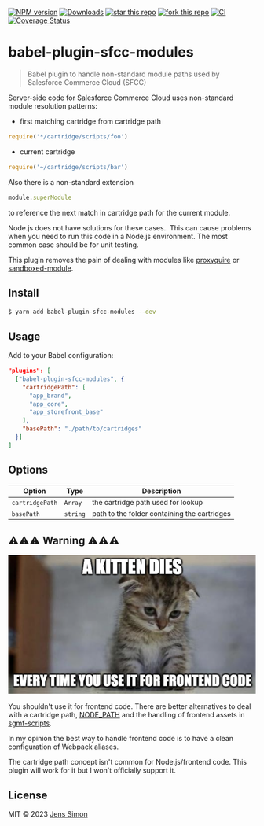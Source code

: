 [![NPM version][npm-image]][npm-url] [![Downloads][npm-downloads-image]][npm-url] [![star this repo][gh-stars-image]][gh-url] [![fork this repo][gh-forks-image]][gh-url] [![CI][gh-status-image]][gh-status-url] [![Coverage Status][coveralls-image]][coveralls-url]

# babel-plugin-sfcc-modules

> Babel plugin to handle non-standard module paths used by Salesforce Commerce Cloud (SFCC)

Server-side code for Salesforce Commerce Cloud uses non-standard module resolution patterns:

- first matching cartridge from cartridge path
```javascript
require('*/cartridge/scripts/foo')
```

- current cartridge
```javascript
require('~/cartridge/scripts/bar')
```

Also there is a non-standard extension
```javascript
module.superModule
```

to reference the next match in cartridge path for the current module.

Node.js does not have solutions for these cases.. This can cause problems when you need to run this code in a Node.js environment. The most common case should be for unit testing.

This plugin removes the pain of dealing with modules like [proxyquire](https://www.npmjs.com/package/proxyquire) or [sandboxed-module](https://www.npmjs.com/package/sandboxed-module).

## Install

```sh
$ yarn add babel-plugin-sfcc-modules --dev
```

## Usage

Add to your Babel configuration:

```json
"plugins": [
  ["babel-plugin-sfcc-modules", {
    "cartridgePath": [
      "app_brand",
      "app_core",
      "app_storefront_base"
    ],
    "basePath": "./path/to/cartridges"
  }]
]
```

## Options

Option          | Type     | Description
----------------|----------|-------------
`cartridgePath` | `Array`  | the cartridge path used for lookup
`basePath`      | `string` | path to the folder containing the cartridges

## ️️⚠️️️️⚠️⚠️ Warning ⚠️⚠️⚠️

![kitten.png](https://github.com/jenssimon/babel-plugin-sfcc-modules/raw/main/kitten.png)

You shouldn't use it for frontend code. There are better alternatives to deal with a cartridge path, [NODE_PATH](https://nodejs.org/api/modules.html#modules_loading_from_the_global_folders) and the handling of frontend assets in [sgmf-scripts](https://www.npmjs.com/package/sgmf-scripts).

In my opinion the best way to handle frontend code is to have a clean configuration of Webpack aliases.

The cartridge path concept isn't common for Node.js/frontend code. This plugin will work for it but I won't officially support it.

## License

MIT © 2023 [Jens Simon](https://github.com/jenssimon)

[npm-url]: https://www.npmjs.com/package/babel-plugin-sfcc-modules
[npm-image]: https://badgen.net/npm/v/babel-plugin-sfcc-modules
[npm-downloads-image]: https://badgen.net/npm/dw/babel-plugin-sfcc-modules

[gh-url]: https://github.com/jenssimon/babel-plugin-sfcc-modules
[gh-stars-image]: https://badgen.net/github/stars/jenssimon/babel-plugin-sfcc-modules
[gh-forks-image]: https://badgen.net/github/forks/jenssimon/babel-plugin-sfcc-modules
[gh-status-image]: https://github.com/jenssimon/babel-plugin-sfcc-modules/actions/workflows/ci.yml/badge.svg
[gh-status-url]: https://github.com/jenssimon/babel-plugin-sfcc-modules/actions/workflows/ci.yml

[coveralls-url]: https://coveralls.io/github/jenssimon/babel-plugin-sfcc-modules?branch=main
[coveralls-image]: https://coveralls.io/repos/github/jenssimon/babel-plugin-sfcc-modules/badge.svg?branch=main
